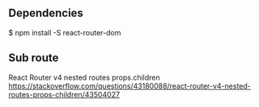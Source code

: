 ## Dependencies
  $ npm install -S react-router-dom


## Sub route
  React Router v4 nested routes props.children
  https://stackoverflow.com/questions/43180088/react-router-v4-nested-routes-props-children/43504027

  

